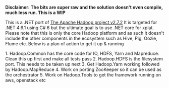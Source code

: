 <b>Disclaimer: The bits are super raw and the solution doesn't even compile, much less run. This is a WIP</b>
<p>
This is a .NET port of <a href="https://hadoop.apache.org/index.html">The Apache Hadoop project v2.7.2</a> It is targeted for .NET 4.6.1 using C# 6 but the ultimate goal is to use .NET core for xplat. Please note that this is only the core Hadoop platform and as such it doesn't include the other components in the ecosystem such as Hive, Pig, Oozie, Flume etc. Below is a plan of action to get it up & running
<p>
1. Hadoop.Common has the core code for IO, HDFS, Yarn and Mapreduce. Clean this up first and make all tests pass
2. Hadoop.HDFS is the filesystem port. This needs to be taken up next
3. Get Hadoop.Yarn working followed by Hadoop.MapReduce
4. Work on porting ZooKeeper so it can be used as the orchestrator
5. Work on Hadoop.Tools to get the framework running on aws, openstack etc